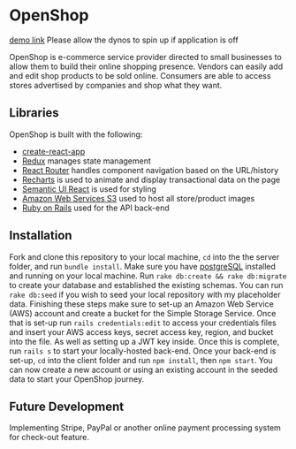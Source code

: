 # OpenShop

[demo link](https://fs-openshop.herokuapp.com/)
Please allow the dynos to spin up if application is off

OpenShop is e-commerce service provider directed to small businesses to allow them to build their online shopping presence. Vendors can easily add and edit shop products to be sold online. Consumers are able to access stores advertised by companies and shop what they want.

## Libraries
OpenShop is built with the following:
- [create-react-app](https://github.com/facebook/create-react-app)
- [Redux](https://github.com/reduxjs/redux) manages state management
- [React Router](https://github.com/ReactTraining/react-router) handles component navigation based on the URL/history
- [Recharts](https://github.com/recharts/recharts) is used to animate and display transactional data on the page
- [Semantic UI React](https://github.com/Semantic-Org/Semantic-UI-React) is used for styling
- [Amazon Web Services S3](https://aws.amazon.com/s3/) used to host all store/product images
- [Ruby on Rails](https://rubyonrails.org/) used for the API back-end

## Installation

Fork and clone this repository to your local machine, ```cd``` into the the server folder, and run ```bundle install```.
Make sure you have [postgreSQL](https://postgresapp.com/) installed and running on your local machine. Run ```rake db:create && rake db:migrate``` to create your database and established the existing schemas. You can run ```rake db:seed``` if you wish to seed your local repository with my placeholder data. Finishing these steps make sure to set-up an Amazon Web Service (AWS) account and create a bucket for the Simple Storage Service. Once that is set-up run ```rails credentials:edit``` to access your credentials files and insert your AWS access keys, secret access key, region, and bucket into the file. As well as setting up a JWT key inside. Once this is complete, run ```rails s``` to start your locally-hosted back-end. Once your back-end is set-up, ```cd``` into the client folder and run ```npm install```, then ```npm start```. You can now create a new account or using an existing account in the seeded data to start your OpenShop journey.

## Future Development

Implementing Stripe, PayPal or another online payment processing system for check-out feature.
